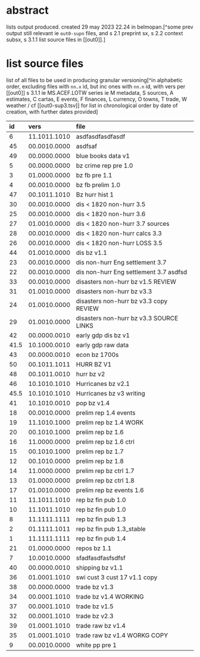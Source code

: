 # abstract

lists output produced. created 29 may 2023 22.24 in belmopan.[^some prev output still relevant ie `out0-supn` files, and s 2.1 preprint sx, s 2.2 context subsx, s 3.1.1 list source files in [[out0]].]

# list source files

list of all files to be used in producing granular versioning[^in alphabetic order, excluding files with `nn.x` id, but inc ones with `nn.n` id, with vers per [[out0]] s 3.1.1 ie MS.ACEF.LOTW series ie M metadata, S sources, A estimates, C cartas, E events, F finances, L currency, O towns, T trade, W weather / cf [[out0-sup3.tsv]] for list in chronological order by date of creation, with further dates provided]

| id | vers | file |
|:--|:--|:--|
| 6 | 11.1011.1010 | asdfasdfasdfasdf |
| 45 | 00.0010.0000 | asdfsaf |
| 49 | 00.0000.0000 | blue books data v1 |
| 5 | 00.0000.0000 | bz crime rep pre 1.0 |
| 3 | 01.0000.0000 | bz fb pre 1.1 |
| 4 | 00.0010.0000 | bz fb prelim 1.0 |
| 47 | 00.1011.1010 | Bz hurr hist 1 |
| 30 | 00.0010.0000 | dis < 1820 non-hurr 3.5 |
| 25 | 00.0010.0000 | dis < 1820 non-hurr 3.6 |
| 27 | 01.0010.0000 | dis < 1820 non-hurr 3.7 sources |
| 28 | 00.0010.0000 | dis < 1820 non-hurr calcs 3.3 |
| 26 | 00.0010.0000 | dis < 1820 non-hurr LOSS 3.5 |
| 44 | 01.0010.0000 | dis bz v1.1 |
| 23 | 00.0010.0000 | dis non-hurr Eng settlement 3.7 |
| 22 | 00.0010.0000 | dis non-hurr Eng settlement 3.7 asdfsd |
| 33 | 00.0010.0000 | disasters non-hurr bz v1.5 REVIEW |
| 31 | 01.0010.0000 | disasters non-hurr bz v3.3 |
| 24 | 01.0010.0000 | disasters non-hurr bz v3.3 copy REVIEW |
| 29 | 01.0010.0000 | disasters non-hurr bz v3.3 SOURCE LINKS |
| 42 | 00.0000.0010 | early gdp dis bz v1 |
| 41.5 | 10.1000.0010 | early gdp raw data |
| 43 | 00.0000.0010 | econ bz 1700s |
| 50 | 00.1011.1011 | HURR BZ V1 |
| 48 | 00.1011.0010 | hurr bz v2 |
| 46 | 10.1010.1010 | Hurricanes bz v2.1 |
| 45.5 | 10.1010.1010 | Hurricanes bz v3 writing |
| 41 | 10.1010.0010 | pop bz v1.4 |
| 18 | 00.0010.0000 | prelim rep 1.4 events |
| 19 | 11.1010.1000 | prelim rep bz 1.4 WORK |
| 20 | 00.1010.1000 | prelim rep bz 1.6 |
| 16 | 11.0000.0000 | prelim rep bz 1.6 ctrl |
| 15 | 00.1010.1000 | prelim rep bz 1.7 |
| 12 | 00.1010.0000 | prelim rep bz 1.8 |
| 14 | 11.0000.0000 | prelim rep bz ctrl 1.7 |
| 13 | 01.0000.0000 | prelim rep bz ctrl 1.8 |
| 17 | 01.0010.0000 | prelim rep bz events 1.6 |
| 11 | 11.1011.1010 | rep bz fin pub 1.0 |
| 10 | 11.1011.1010 | rep bz fin pub 1.0 |
| 8 | 11.1111.1111 | rep bz fin pub 1.3 |
| 2 | 01.1111.1011 | rep bz fin pub 1.3_stable |
| 1 | 11.1111.1111 | rep bz fin pub 1.4 |
| 21 | 01.0000.0000 | repos bz 1.1 |
| 7 | 10.0010.0000 | sfadfasdfasfsdfsf |
| 40 | 00.0000.0010 | shipping bz v1.1 |
| 36 | 01.0001.1010 | swi cust 3 cust 17 v1.1 copy |
| 38 | 00.0000.0000 | trade bz v1.3 |
| 34 | 00.0001.1010 | trade bz v1.4 WORKING |
| 37 | 00.0001.1010 | trade bz v1.5 |
| 32 | 00.0001.1010 | trade bz v2.3 |
| 39 | 01.0001.1010 | trade raw bz v1.4 |
| 35 | 01.0001.1010 | trade raw bz v1.4 WORKG COPY |
| 9 | 00.0010.0000 | white pp pre 1 |